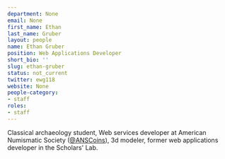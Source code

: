 ```yaml
---
department: None
email: None
first_name: Ethan
last_name: Gruber
layout: people
name: Ethan Gruber
position: Web Applications Developer
short_bio: ''
slug: ethan-gruber
status: not_current
twitter: ewg118
website: None
people-category:
- staff
roles:
- staff
---
```


Classical archaeology student, Web services developer at American Numismatic Society ([@ANSCoins](https://twitter.com/#!/ANSCoins)), 3d modeler, former web applications developer in the Scholars' Lab.
